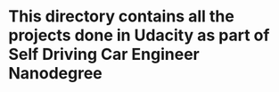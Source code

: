 # This directory contains all the projects done in Udacity as part of Self Driving Car Engineer Nanodegree